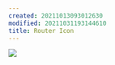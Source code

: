 ```yaml
---
created: 20211013093012630
modified: 20211031193144610
title: Router Icon
---
```


![](https://raw.githubusercontent.com/zubayrrr/twiki/main/bin/image.0h3tmwf4thh.png)
